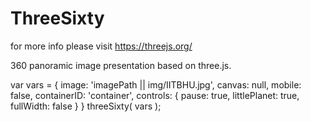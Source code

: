 # ThreeSixty

for more info please visit https://threejs.org/


360 panoramic image presentation based on three.js.

var vars = {
	image: 'imagePath || img/IITBHU.jpg',
	canvas: null,
	mobile: false,
	containerID: 'container',
	controls: {
			pause: true,
			littlePlanet: true,
			fullWidth: false
	}
}
threeSixty( vars );
